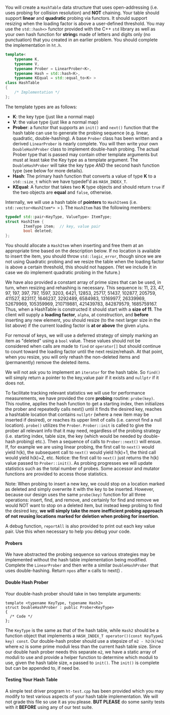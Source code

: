 You will create a `HashTable` data structure that uses open-addressing (i.e. uses probing for collision resolution) and **NOT** chaining.  Your table should support **linear** and **quadratic** probing via functors.  It should support resizing when the loading factor is above a user-defined threshold. You may use the `std::hash<>` functor provided with the C++ `std` library as well as your own hash function for **string**s made of letters and digits only (no punctuation) that you created in an earlier problem. You should complete the implementation in `ht.h`.

```c++
template<
    typename K, 
    typename V, 
    typename Prober = LinearProber<K>,
    typename Hash = std::hash<K>, 
    typename KEqual = std::equal_to<K> >
class HashTable
{
    /* Implementation */
};
```

The template types are as follows:
  - **K**: the key type (just like a normal map)
  - **V**: the value type (just like a normal map)
  - **Prober**: a functor that supports an `init()` and `next()` function that the hash table can use to generate the probing sequence (e.g. linear, quadratic, double-hashing).  A base `Prober` class has been written and a derived `LinearProber` is nearly complete. You will then write your own `DoubleHashProber` class to implement double-hash probing.  The actual Prober type that is passed may contain other template arguments but must at least take the Key type as a template argument. The `DoubleHashProber` will take the key type *AND* the second hash function type (see below for more details).
  - **Hash**:  The primary hash function that converts a value of type **K** to a `std::size_t` which we have typedef'd as `HASH_INDEX_T`.
  - **KEqual**: A functor that takes two **K** type objects and should return `true` if the two objects are **equal** and `false`, otherwise.

Internally, we will use a hash table of **pointers** to `HashItem`s (i.e. `std::vector<HashItem*> >` ). The `HashItem` has the following members:

```c++
typedef std::pair<KeyType, ValueType> ItemType;
struct HashItem {
        ItemType item;  // key, value pair
        bool deleted;
};
```

You should allocate a `HashItem` when inserting and free them at an appropriate time based on the description below.  If no location is available to insert the item, you should throw `std::logic_error`, though since we are not using Quadratic probing and we resize the table when the loading factor is above a certain threshold, this should not happen. (Yet we include it in case we do implement quadratic probing in the future.)

We have also provided a constant array of prime sizes that can be used, in turn, when resizing and rehashing is necessary.  This sequence is: 11, 23, 47, 97, 197, 397, 797, 1597, 3203, 6421, 12853, 25717, 51437, 102877, 205759, 411527, 823117, 1646237, 3292489, 6584983, 13169977, 26339969, 52679969, 105359969, 210719881, 421439783, 842879579, 1685759167.  Thus, when a HashTable is constructed it should start with a **size of 11**. The client will supply a **loading factor**, `alpha`, at construction, and **before** inserting any new element, you should resize (to the next larger size in the list above) if the current loading factor is **at or above** the given `alpha`.  

For removal of keys, we will use a deferred strategy of simply marking an item as "deleted" using a `bool` value.  These values should not be considered when calls are made to `find` or `operator[]` but should continue to count toward the loading factor until the next resize/rehash.  At that point, when you resize, you will only rehash the non-deleted items and (permanently) remove the deleted items.

We will not ask you to implement an `iterator` for the hash table.  So `find()` will simply return a pointer to the key,value pair if it exists and `nullptr` if it does not.

To facilitate tracking relevant statistics we will use for performance measurements, we have provided the core **probing** routine: `probe(key)`. This routine, applies the hash function to get a starting index, then initializes the prober and repeatedly calls next() until it finds the desired key, reaches a hashtable location that contains `nullptr` (where a new item may be inserted if desired), or reaches its upper limit of calls (i.e. cannot find a null location).  `probe()` utilizes the `Prober`.  `Prober::init` is called to give the prober all relevant info that it may need, regardless of the probing strategy (i.e. starting index, table size, the key (which would be needed by double-hash probing) etc.).  Then a sequence of calls to `Prober::next()` will ensue.  If, for example we are using linear probing, the first call to `next()` would yield h(k), the subsequent call to `next()` would yield h(k)+1, the third call would yield h(k)+2, etc.  Notice: the first call to `next()` just returns the h(k) value passed to `Prober::init()`.  As probing progresses we will update statistics such as the total number of probes.   Some accessor and mutator functions are provided to access those statistics.

Note:  When probing to insert a new key, we could stop on a location marked as deleted and simply overwrite it with the key to be inserted.  However, because our design uses the same `probe(key)` function for all three operations: insert, find, and remove, and certainly for find and remove we would NOT want to stop on a deleted item, but instead keep probing to find the desired key, **we will simply take the more inefficient probing approach of not reusing locations marked for deletion when probing for insertion**.

A debug function, `reportAll` is also provided to print out each key value pair. Use this when necessary to help you debug your code.

#### Probers

We have abstracted the probing sequence so various strategies may be implemented without the hash table implementation being modified.  Complete the `LinearProber` and then write a similar `DoubleHashProber` that uses double-hashing. Return `npos` after `m` calls to next() .

#### Double Hash Prober

Your double-hash prober should take in two template arguments:

```
template <typename KeyType, typename Hash2>
struct DoubleHashProber : public Prober<KeyType>
{
  /* Code */
}; 
```

The `KeyType` is the same as that of the hash table, while `Hash2` should be a function object that implements a `HASH_INDEX_T operator()(const KeyType& key) const`.  Our double-hash prober should use a stepsize of `m2 - h2(k)%m2` where `m2` is some prime moduli less than the current hash table size.  Since our double hash prober needs this separate `m2`, we have a static array of moduli to use and provide a helper function to determine which moduli to use, given the hash table size, `m` passed to `init()`.   The `init()` is complete but can be appended to, if need be.  

#### Testing Your Hash Table

A simple test driver program `ht-test.cpp` has been provided which you may modify to test various aspects of your hash table implementation. We will not grade this file so use it as you please.  **BUT PLEASE** do some sanity tests with it **BEFORE** using any of our test suite.
